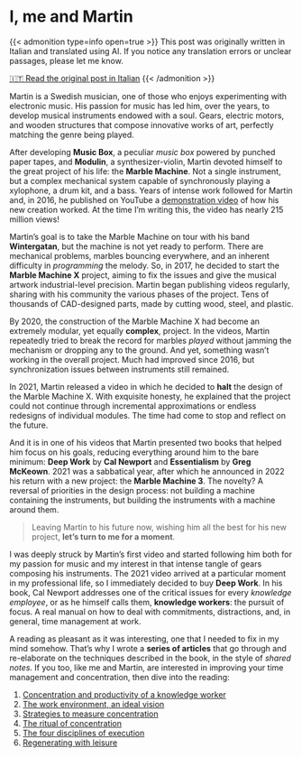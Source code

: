 # I, me and Martin

{{< admonition type=info open=true >}}
This post was originally written in Italian and translated using AI. If you notice any translation errors or unclear passages, please let me know.

[🇮🇹 Read the original post in Italian](/io-me-e-martin/)
{{< /admonition >}}


Martin is a Swedish musician, one of those who enjoys experimenting with electronic music. His passion for music has led him, over the years, to develop musical instruments endowed with a soul. Gears, electric motors, and wooden structures that compose innovative works of art, perfectly matching the genre being played.

After developing **Music Box**, a peculiar *music box* powered by punched paper tapes, and **Modulin**, a synthesizer-violin, Martin devoted himself to the great project of his life: the **Marble Machine**. Not a single instrument, but a complex mechanical system capable of synchronously playing a xylophone, a drum kit, and a bass. Years of intense work followed for Martin and, in 2016, he published on YouTube a [demonstration video](https://www.youtube.com/watch?v=IvUU8joBb1Q) of how his new creation worked. At the time I’m writing this, the video has nearly 215 million views!

Martin’s goal is to take the Marble Machine on tour with his band **Wintergatan**, but the machine is not yet ready to perform. There are mechanical problems, marbles bouncing everywhere, and an inherent difficulty in *programming* the melody. So, in 2017, he decided to start the **Marble Machine X** project, aiming to fix the issues and give the musical artwork industrial-level precision. Martin began publishing videos regularly, sharing with his community the various phases of the project. Tens of thousands of CAD-designed parts, made by cutting wood, steel, and plastic.

By 2020, the construction of the Marble Machine X had become an extremely modular, yet equally **complex**, project. In the videos, Martin repeatedly tried to break the record for marbles *played* without jamming the mechanism or dropping any to the ground. And yet, something wasn’t working in the overall project. Much had improved since 2016, but synchronization issues between instruments still remained.

In 2021, Martin released a video in which he decided to **halt** the design of the Marble Machine X. With exquisite honesty, he explained that the project could not continue through incremental approximations or endless redesigns of individual modules. The time had come to stop and reflect on the future.

And it is in one of his videos that Martin presented two books that helped him focus on his goals, reducing everything around him to the bare minimum: **Deep Work** by **Cal Newport** and **Essentialism** by **Greg McKeown**. 2021 was a sabbatical year, after which he announced in 2022 his return with a new project: the **Marble Machine 3**. The novelty? A reversal of priorities in the design process: not building a machine containing the instruments, but building the instruments with a machine around them.

> Leaving Martin to his future now, wishing him all the best for his new project, **let’s turn to me for a moment**.

I was deeply struck by Martin’s first video and started following him both for my passion for music and my interest in that intense tangle of gears composing his instruments. The 2021 video arrived at a particular moment in my professional life, so I immediately decided to buy **Deep Work**. In his book, Cal Newport addresses one of the critical issues for every *knowledge employee*, or as he himself calls them, **knowledge workers**: the pursuit of focus. A real manual on how to deal with commitments, distractions, and, in general, time management at work.

A reading as pleasant as it was interesting, one that I needed to fix in my mind somehow. That’s why I wrote a **series of articles** that go through and re-elaborate on the techniques described in the book, in the style of *shared notes*. If you too, like me and Martin, are interested in improving your time management and concentration, then dive into the reading:

1. [Concentration and productivity of a knowledge worker](https://simonevellei.com/blog/posts/concentrazione-e-produttivit%C3%A0-di-un-knowledge-worker/)
2. [The work environment, an ideal vision](https://simonevellei.com/blog/posts/lambiente-di-lavoro-una-visione-ideale/)
3. [Strategies to measure concentration](https://simonevellei.com/blog/posts/strategie-per-dosare-la-concentrazione/)
4. [The ritual of concentration](https://simonevellei.com/blog/posts/il-rito-della-concentrazione/)
5. [The four disciplines of execution](https://simonevellei.com/blog/posts/le-quattro-discipline-dellesecuzione/)
6. [Regenerating with leisure](https://simonevellei.com/blog/posts/rigenerarsi-con-lozio/)



